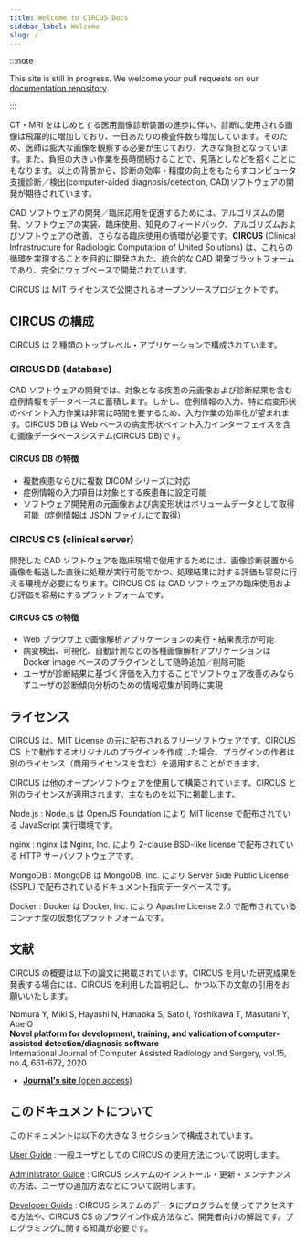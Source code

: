 ```yaml
---
title: Welcome to CIRCUS Docs
sidebar_label: Welcome
slug: /
---
```


:::note

This site is still in progress. We welcome your pull requests on our [documentation repository](https://github.com/utrad-ical/circus-docs).

:::

CT・MRI をはじめとする医用画像診断装置の進歩に伴い、診断に使用される画像は飛躍的に増加しており、一日あたりの検査件数も増加しています。そのため、医師は膨大な画像を観察する必要が生じており、大きな負担となっています。また、負担の大きい作業を長時間続けることで、見落としなどを招くことにもなります。以上の背景から、診断の効率・精度の向上をもたらすコンピュータ支援診断／検出(computer-aided diagnosis/detection, CAD)ソフトウェアの開発が期待されています。

CAD ソフトウェアの開発／臨床応用を促進するためには、アルゴリズムの開発、ソフトウェアの実装、臨床使用、知見のフィードバック、アルゴリズムおよびソフトウェアの改善、さらなる臨床使用の循環が必要です。**CIRCUS** (Clinical Infrastructure for Radiologic Computation of United Solutions) は、これらの循環を実現することを目的に開発された、統合的な CAD 開発プラットフォームであり、完全にウェブベースで開発されています。

CIRCUS は MIT ライセンスで公開されるオープンソースプロジェクトです。

## CIRCUS の構成

CIRCUS は 2 種類のトップレベル・アプリケーションで構成されています。

### CIRCUS DB (database)

CAD ソフトウェアの開発では、対象となる疾患の元画像および診断結果を含む症例情報をデータベースに蓄積します。しかし、症例情報の入力、特に病変形状のペイント入力作業は非常に時間を要するため、入力作業の効率化が望まれます。CIRCUS DB は Web ベースの病変形状ペイント入力インターフェイスを含む画像データベースシステム(CIRCUS DB)です。

#### CIRCUS DB の特徴

- 複数疾患ならびに複数 DICOM シリーズに対応
- 症例情報の入力項目は対象とする疾患毎に設定可能
- ソフトウェア開発用の元画像および病変形状はボリュームデータとして取得可能（症例情報は JSON ファイルにて取得）

### CIRCUS CS (clinical server)

開発した CAD ソフトウェアを臨床現場で使用するためには、画像診断装置から画像を転送した直後に処理が実行可能でかつ、処理結果に対する評価も容易に行える環境が必要になります。CIRCUS CS は CAD ソフトウェアの臨床使用および評価を容易にするプラットフォームです。

#### CIRCUS CS の特徴

- Web ブラウザ上で画像解析アプリケーションの実行・結果表示が可能
- 病変検出、可視化、自動計測などの各種画像解析アプリケーションは Docker image ベースのプラグインとして随時追加／削除可能
- ユーザが診断結果に基づく評価を入力することでソフトウェア改善のみならずユーザの診断傾向分析のための情報収集が同時に実現

## ライセンス

CIRCUS は、MIT License の元に配布されるフリーソフトウェアです。CIRCUS CS 上で動作するオリジナルのプラグインを作成した場合、プラグインの作者は別のライセンス（商用ライセンスを含む）を適用することができます。

CIRCUS は他のオープンソフトウェアを使用して構築されています。CIRCUS と別のライセンスが適用されます。主なものを以下に掲載します。

Node.js
: Node.js は OpenJS Foundation により MIT license で配布されている JavaScript 実行環境です。

nginx
: nginx は Nginx, Inc. により 2-clause BSD-like license で配布されている HTTP サーバソフトウェアです。

MongoDB
: MongoDB は MongoDB, Inc. により Server Side Public License (SSPL) で配布されているドキュメント指向データベースです。

Docker
: Docker は Docker, Inc. により Apache License 2.0 で配布されているコンテナ型の仮想化プラットフォームです。

## 文献

CIRCUS の概要は以下の論文に掲載されています。CIRCUS を用いた研究成果を発表する場合には、CIRCUS を利用した旨明記し、かつ以下の文献の引用をお願いいたします。

Nomura Y, Miki S, Hayashi N, Hanaoka S, Sato I, Yoshikawa T, Masutani Y, Abe O<br />
**Novel platform for development, training, and validation of computer-assisted detection/diagnosis software**<br />
International Journal of Computer Assisted Radiology and Surgery, vol.15, no.4, 661-672, 2020

- [**Journal's site** (open access)](https://rdcu.be/b2OLL)

## このドキュメントについて

このドキュメントは以下の大きな 3 セクションで構成されています。

[User Guide](users/login.md)
: 一般ユーザとしての CIRCUS の使用方法について説明します。

[Administrator Guide](admin/installation.mdx)
: CIRCUS システムのインストール・更新・メンテナンスの方法、ユーザの追加方法などについて説明します。

[Developer Guide](dev/index.md)
: CIRCUS システムのデータにプログラムを使ってアクセスする方法や、CIRCUS CS のプラグイン作成方法など、開発者向けの解説です。プログラミングに関する知識が必要です。
